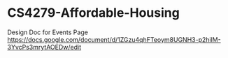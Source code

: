 # CS4279-Affordable-Housing


Design Doc for Events Page
https://docs.google.com/document/d/1ZGzu4qhFTeoym8UGNH3-p2hilM-3YvcPs3mrytAOEDw/edit

